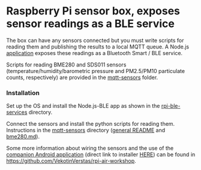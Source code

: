 # Raspberry Pi sensor box, exposes sensor readings as a BLE service

The box can have any sensors connected but you must write scripts for reading them and publishing the results to a local MQTT queue. A Node.js [application](rpi-ble-services) exposes these readings as a Bluetooth Smart / BLE service.

Scripts for reading BME280 and SDS011 sensors (temperature/humidity/barometric pressure and PM2.5/PM10 particulate counts, respectively) are provided in the [mqtt-sensors](mqtt-sensors) folder.


### Installation
Set up the OS and install the Node.js-BLE app as shown in the [rpi-ble-services](rpi-ble-services) directory.

Connect the sensors and install the python scripts for reading them. Instructions in the [mqtt-sensors](mqtt-sensors) directory ([general README](mqtt-sensors/README.md) and [bme280.md](mqtt-sensors/bme280.md)).

Some more information about wiring the sensors and the use of the [companion Android application](https://github.com/City-of-Helsinki/bt2cloud) (direct link to installer [HERE](https://github.com/City-of-Helsinki/bt2cloud-app/releases/download/v1.0.0rc/bt2cloud-release_v1.0.0rc.apk)) can be found in https://github.com/VekotinVerstas/rpi-air-workshop.
